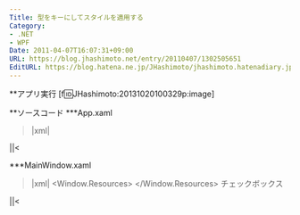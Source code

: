 ```yaml
---
Title: 型をキーにしてスタイルを適用する
Category:
- .NET
- WPF
Date: 2011-04-07T16:07:31+09:00
URL: https://blog.jhashimoto.net/entry/20110407/1302505651
EditURL: https://blog.hatena.ne.jp/JHashimoto/jhashimoto.hatenadiary.jp/atom/entry/12921228815717257814
---
```



**アプリ実行
[f:id:JHashimoto:20131020100329p:image]

**ソースコード
***App.xaml
>|xml|
<Application x:Class="WpfApplication7.App"
             xmlns="http://schemas.microsoft.com/winfx/2006/xaml/presentation"
             xmlns:x="http://schemas.microsoft.com/winfx/2006/xaml"
             StartupUri="MainWindow.xaml">
</Application>
||<

***MainWindow.xaml
>|xml|
<Window x:Class="WpfApplication7.MainWindow"
        xmlns="http://schemas.microsoft.com/winfx/2006/xaml/presentation"
        xmlns:x="http://schemas.microsoft.com/winfx/2006/xaml"
        Title="MainWindow" Height="100" Width="150">
    <Window.Resources>
        <Style x:Key="{x:Type CheckBox}" TargetType="{x:Type CheckBox}">
            <Setter Property="Foreground" Value="Red" />
        </Style>
    </Window.Resources>
    <CheckBox>チェックボックス</CheckBox>
</Window>
||<
